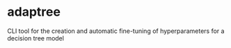 # adaptree
CLI tool for the creation and automatic fine-tuning of hyperparameters for a decision tree model
